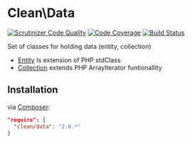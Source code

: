 # Clean\Data

[![Scrutinizer Code Quality](https://scrutinizer-ci.com/g/clean/data/badges/quality-score.png?b=master)](https://scrutinizer-ci.com/g/clean/data/?branch=master)
[![Code Coverage](https://scrutinizer-ci.com/g/clean/data/badges/coverage.png?b=master)](https://scrutinizer-ci.com/g/clean/data/?branch=master)
[![Build Status](https://travis-ci.org/clean/data.svg?branch=master)](https://travis-ci.org/clean/data)

Set of classes for holding data (entity, collection)

* [Entity](docs/Entity.md) Is extension of PHP stdClass
* [Collection](docs/Collection.md) extends PHP ArrayIterator funtionallity

## Installation

via [Composer](https://packagist.org/packages/clean/data):

```json
"require": {
  "clean/data": "2.0.*"
}
```

